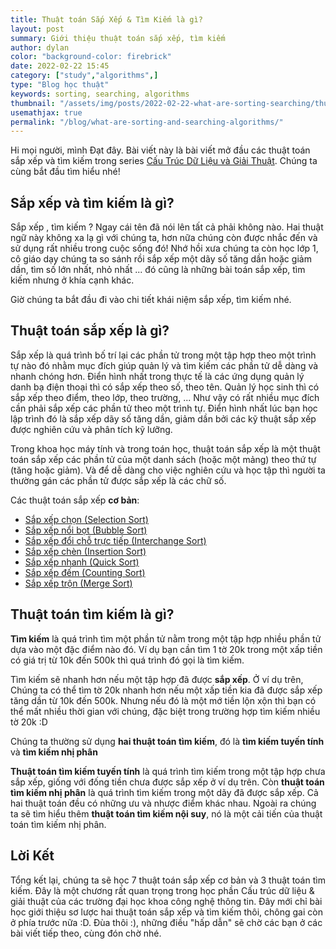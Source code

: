 ```yaml
---
title: Thuật toán Sắp Xếp & Tìm Kiếm là gì?
layout: post
summary: Giới thiệu thuật toán sắp xếp, tìm kiếm
author: dylan
color: "background-color: firebrick"
date: 2022-02-22 15:45
category: ["study","algorithms",]
type: "Blog học thuật"
keywords: sorting, searching, algorithms
thumbnail: "/assets/img/posts/2022-02-22-what-are-sorting-searching/thumbnail.jpg"
usemathjax: true
permalink: "/blog/what-are-sorting-and-searching-algorithms/"
---
```


Hi mọi người, mình Đạt đây. Bài viết này là bài viết mở đầu các thuật toán sắp xếp và tìm kiếm trong series [Cấu Trúc Dữ Liệu và Giải Thuật](/blog/categories/algorithms/). Chúng ta cùng bắt đầu tìm hiểu nhé!

## **Sắp xếp và tìm kiếm là gì?**
Sắp xếp , tìm kiếm ? Ngay cái tên đã nói lên tất cả phải không nào. Hai thuật ngữ này không xa lạ gì với chúng ta, hơn nữa chúng còn được nhắc đến và sử dụng rất nhiều trong cuộc sống đó! Nhớ hồi xưa chúng ta còn học lớp 1, cô giáo dạy chúng ta so sánh rồi sắp xếp một dãy số tăng dần hoặc giảm dần, tìm số lớn nhất, nhỏ nhất ... đó cũng là những bài toán sắp xếp, tìm kiếm nhưng ở khía cạnh khác.

Giờ chúng ta bắt đầu đi vào chi tiết khái niệm sắp xếp, tìm kiếm nhé.

## **Thuật toán sắp xếp là gì?**
Sắp xếp là quá trình bố trí lại các phần tử trong một tập hợp theo một trình tự nào đó nhằm mục đích giúp quản lý và tìm kiếm các phần tử dễ dàng và nhanh chóng hơn. Điển hình nhất trong thực tế là các ứng dụng quản lý danh bạ điện thoại thì có sắp xếp theo số, theo tên. Quản lý học sinh thì có sắp xếp theo điểm, theo lớp, theo trường, ... Như vậy có rất nhiều mục đích cần phải sắp xếp các phần tử theo một trình tự. Điển hình nhất lúc bạn học lập trình đó là sắp xếp dãy số tăng dần, giảm dần bởi các kỹ thuật sắp xếp được nghiên cứu và phân tích kỹ lưỡng.

Trong khoa học máy tính và trong toán học, thuật toán sắp xếp là một thuật toán sắp xếp các phần tử của một danh sách (hoặc một mảng) theo thứ tự (tăng hoặc giảm). Và để dễ dàng cho việc nghiên cứu và học tập thì người ta thường gán các phần tử được sắp xếp là các chữ số.

Các thuật toán sắp xếp **cơ bản**:

- [Sắp xếp chọn (Selection Sort)](#)
- [Sắp xếp nổi bọt (Bubble Sort)](#)
- [Sắp xếp đổi chỗ trực tiếp (Interchange Sort)](#)
- [Sắp xếp chèn (Insertion Sort)](#)
- [Sắp xếp nhanh (Quick Sort)](#)
- [Sắp xếp đếm (Counting Sort)](#)
- [Sắp xếp trộn (Merge Sort)](#)

## **Thuật toán tìm kiếm là gì?**

**Tìm kiếm** là quá trình tìm một phần tử nằm trong một tập hợp nhiều phần tử dựa vào một đặc điểm nào đó. Ví dụ bạn cần tìm 1 tờ 20k trong một xấp tiền có giá trị từ 10k đến 500k thì quá trình đó gọi là tìm kiếm.

Tìm kiếm sẽ nhanh hơn nếu một tập hợp đã được **sắp xếp**. Ở ví dụ trên, Chúng ta có thể tìm tờ 20k nhanh hơn nếu một xấp tiền kia đã được sắp xếp tăng dần từ 10k đến 500k. Nhưng nếu đó là một mớ tiền lộn xộn thì bạn có thể mất nhiều thời gian với chúng, đặc biệt trong trường hợp tìm kiếm nhiều tờ 20k :D

Chúng ta thường sử dụng **hai thuật toán tìm kiếm**, đó là **tìm kiếm tuyến tính** và **tìm kiếm nhị phân**

**Thuật toán tìm kiếm tuyến tính** là quá trình tìm kiếm trong một tập hợp chưa sắp xếp, giống với đống tiền chưa được sắp xếp ở ví dụ trên. Còn **thuật toán tìm kiếm nhị phân** là quá trình tìm kiếm trong một dãy đã được sắp xếp. Cả hai thuật toán đều có những ưu và nhược điểm khác nhau. Ngoài ra chúng ta sẽ tìm hiểu thêm **thuật toán tìm kiếm nội suy**, nó là một cải tiến của thuật toán tìm kiếm nhị phân.

## **Lời Kết** 

Tổng kết lại, chúng ta sẽ học 7 thuật toán sắp xếp cơ bản và 3 thuật toán tìm kiếm. Đây là một chương rất quan trọng trong học phần Cấu trúc dữ liệu & giải thuật của các trường đại học khoa công nghệ thông tin. Đây mới chỉ bài học giới thiệu sơ lược hai thuật toán sắp xếp và tìm kiếm thôi, chông gai còn ở phía trước nữa :D. Đùa thôi :), những điều "hấp dẫn" sẽ chờ các bạn ở các bài viết tiếp theo, cùng đón chờ nhé.



